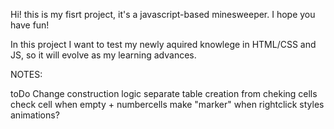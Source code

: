 Hi! this is my fisrt project, it's a javascript-based minesweeper. I hope you have fun!

In this project I want to test my newly aquired knowlege in HTML/CSS and JS, so it will evolve as my learning advances.

NOTES:

toDo
    Change construction logic
        separate table creation from cheking cells
    check cell when empty + numbercells
    make "marker" when rightclick
    styles
    animations?

    